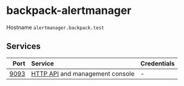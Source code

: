# backpack-alertmanager

Hostname `alertmanager.backpack.test`

## Services

| Port | Service | Credentials
| ---: | :------ | :----------
| [9093](http://alertmanager.backpack.test:9093) | [HTTP API](https://github.com/prometheus/alertmanager/blob/master/api/v2/openapi.yaml) and management console | -
